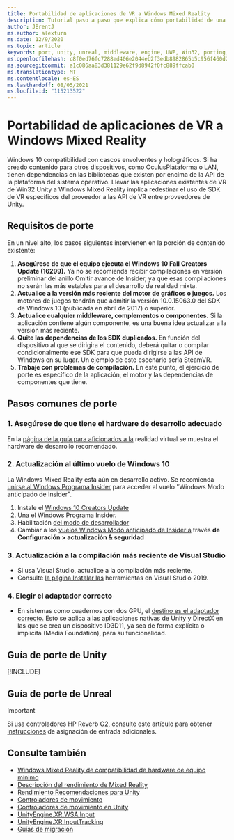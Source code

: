 ```yaml
---
title: Portabilidad de aplicaciones de VR a Windows Mixed Reality
description: Tutorial paso a paso que explica cómo portabilidad de una aplicación inmersiva existente a Windows Mixed Reality.
author: JBrentJ
ms.author: alexturn
ms.date: 12/9/2020
ms.topic: article
keywords: port, unity, unreal, middleware, engine, UWP, Win32, porting, HoloLens 1st gen, mixed reality headset, windows mixed reality headset, migration, Windows 10, input mapping,
ms.openlocfilehash: c8f0ed76fc7288ed406e2044eb2f3edb8982865b5c956f460d2bc1b815e503df
ms.sourcegitcommit: a1c086aa83d381129e62f9d8942f0fc889ffcab0
ms.translationtype: MT
ms.contentlocale: es-ES
ms.lasthandoff: 08/05/2021
ms.locfileid: "115213522"
---
```

# <a name="porting-vr-apps-to-windows-mixed-reality"></a>Portabilidad de aplicaciones de VR a Windows Mixed Reality

Windows 10 compatibilidad con cascos envolventes y holográficos. Si ha creado contenido para otros dispositivos, como OculusPlataforma o LAN, tienen dependencias en las bibliotecas que existen por encima de la API de la plataforma del sistema operativo. Llevar las aplicaciones existentes de VR de Win32 Unity a Windows Mixed Reality implica redestinar el uso de SDK de VR específicos del proveedor a las API de VR entre proveedores de Unity.

## <a name="porting-requirements"></a>Requisitos de porte

En un nivel alto, los pasos siguientes intervienen en la porción de contenido existente:
1. **Asegúrese de que el equipo ejecuta el Windows 10 Fall Creators Update (16299).** Ya no se recomienda recibir compilaciones en versión preliminar del anillo Omitir avance de Insider, ya que esas compilaciones no serán las más estables para el desarrollo de realidad mixta.
2. **Actualice a la versión más reciente del motor de gráficos o juegos.** Los motores de juegos tendrán que admitir la versión 10.0.15063.0 del SDK de Windows 10 (publicada en abril de 2017) o superior.
3. **Actualice cualquier middleware, complementos o componentes.** Si la aplicación contiene algún componente, es una buena idea actualizar a la versión más reciente.
4. **Quite las dependencias de los SDK duplicados.** En función del dispositivo al que se dirigira el contenido, deberá quitar o compilar condicionalmente ese SDK para que pueda dirigirse a las API de Windows en su lugar. Un ejemplo de este escenario sería SteamVR.
5. **Trabaje con problemas de compilación.** En este punto, el ejercicio de porte es específico de la aplicación, el motor y las dependencias de componentes que tiene.

## <a name="common-porting-steps"></a>Pasos comunes de porte

### <a name="1-make-sure-you-have-the-right-development-hardware"></a>1. Asegúrese de que tiene el hardware de desarrollo adecuado

En la [página de la guía para aficionados a la](/windows/mixed-reality/enthusiast-guide/windows-mixed-reality-minimum-pc-hardware-compatibility-guidelines) realidad virtual se muestra el hardware de desarrollo recomendado.

### <a name="2-upgrade-to-the-latest-flight-of-windows-10"></a>2. Actualización al último vuelo de Windows 10

La Windows Mixed Reality está aún en desarrollo activo. Se recomienda [unirse al Windows Programa Insider](https://insider.windows.com/) para acceder al vuelo "Windows Modo anticipado de Insider".
1. Instale el [Windows 10 Creators Update](https://www.microsoft.com/software-download/windows10)
2. [Una](https://insider.windows.com/) el Windows Programa Insider.
3. Habilitación [del modo de desarrollador](/windows/uwp/get-started/enable-your-device-for-development)
4. Cambiar a los [vuelos Windows Modo anticipado de Insider a](/archive/blogs/uktechnet/joining-insider-preview) través **de Configuración > actualización & seguridad**

### <a name="3-upgrade-to-the-most-recent-build-of-visual-studio"></a>3. Actualización a la compilación más reciente de Visual Studio
* Si usa Visual Studio, actualice a la compilación más reciente.
* Consulte [la página Instalar las](../install-the-tools.md#installation-checklist) herramientas en Visual Studio 2019.

### <a name="4-choose-the-correct-adapter"></a>4. Elegir el adaptador correcto
* En sistemas como cuadernos con dos GPU, el [destino es el adaptador correcto.](../native/rendering-in-directx.md#hybrid-graphics-pcs-and-mixed-reality-applications) Esto se aplica a las aplicaciones nativas de Unity y DirectX en las que se crea un dispositivo ID3D11, ya sea de forma explícita o implícita (Media Foundation), para su funcionalidad.

## <a name="unity-porting-guidance"></a>Guía de porte de Unity

[!INCLUDE[](includes/unity-porting-guidance.md)]

## <a name="unreal-porting-guidance"></a>Guía de porte de Unreal

> [!IMPORTANT]
> Si usa controladores HP Reverb G2, consulte este artículo para obtener [instrucciones](../unreal/unreal-reverb-g2-controllers.md) de asignación de entrada adicionales.

## <a name="see-also"></a>Consulte también
* [Windows Mixed Reality de compatibilidad de hardware de equipo mínimo](/windows/mixed-reality/enthusiast-guide/windows-mixed-reality-minimum-pc-hardware-compatibility-guidelines)
* [Descripción del rendimiento de Mixed Reality](../platform-capabilities-and-apis/understanding-performance-for-mixed-reality.md)
* [Rendimiento Recomendaciones para Unity](../unity/performance-recommendations-for-unity.md)
* [Controladores de movimiento](../../design/motion-controllers.md)
* [Controladores de movimiento en Unity](../unity/motion-controllers-in-unity.md)
* [UnityEngine.XR.WSA.Input](https://docs.unity3d.com/ScriptReference/XR.WSA.Input.InteractionManager.html)
* [UnityEngine.XR.InputTracking](https://docs.unity3d.com/ScriptReference/XR.InputTracking.html)
* [Guías de migración](porting-guides.md)